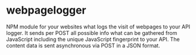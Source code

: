 # webpagelogger
NPM module for your websites what logs the visit of webpages to your API logger. It sends per POST all possible info what can be gathered from JavaScript including the unique JavaScript fingerprint to your API. The content data is sent asynchronous via POST in a JSON format.
